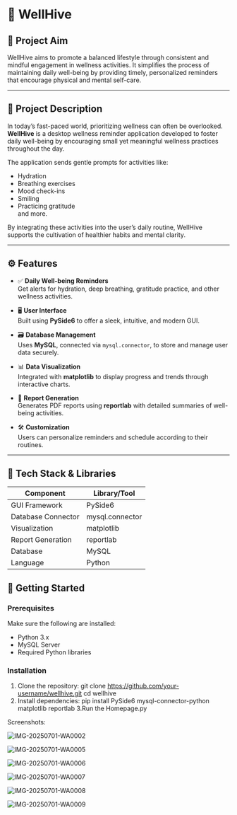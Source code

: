 # 🌿 WellHive

## 🧠 Project Aim

WellHive aims to promote a balanced lifestyle through consistent and mindful engagement in wellness activities. It simplifies the process of maintaining daily well-being by providing timely, personalized reminders that encourage physical and mental self-care.

---

## 📌 Project Description

In today’s fast-paced world, prioritizing wellness can often be overlooked. **WellHive** is a desktop wellness reminder application developed to foster daily well-being by encouraging small yet meaningful wellness practices throughout the day.

The application sends gentle prompts for activities like:
- Hydration
- Breathing exercises
- Mood check-ins
- Smiling
- Practicing gratitude  
and more.

By integrating these activities into the user’s daily routine, WellHive supports the cultivation of healthier habits and mental clarity.

---

## ⚙️ Features

- ✅ **Daily Well-being Reminders**  
  Get alerts for hydration, deep breathing, gratitude practice, and other wellness activities.

- 🖥️ **User Interface**  
  Built using **PySide6** to offer a sleek, intuitive, and modern GUI.

- 🗃️ **Database Management**  
  Uses **MySQL**, connected via `mysql.connector`, to store and manage user data securely.

- 📊 **Data Visualization**  
  Integrated with **matplotlib** to display progress and trends through interactive charts.

- 📝 **Report Generation**  
  Generates PDF reports using **reportlab** with detailed summaries of well-being activities.

- 🛠️ **Customization**  
  Users can personalize reminders and schedule according to their routines.

---

## 🧰 Tech Stack & Libraries

| Component         | Library/Tool      |
|------------------|-------------------|
| GUI Framework     | PySide6            |
| Database Connector| mysql.connector    |
| Visualization     | matplotlib         |
| Report Generation | reportlab          |
| Database          | MySQL              |
| Language          | Python             |

## 🚀 Getting Started

### Prerequisites
Make sure the following are installed:
- Python 3.x
- MySQL Server
- Required Python libraries

### Installation

1. Clone the repository:
   git clone https://github.com/your-username/wellhive.git
   cd wellhive
2. Install dependencies:
        pip install PySide6 mysql-connector-python matplotlib reportlab
3.Run the Homepage.py

Screenshots:

![IMG-20250701-WA0002](https://github.com/user-attachments/assets/ed5cf72c-5c5d-4c5e-aff1-05e24a96d6ff)

![IMG-20250701-WA0005](https://github.com/user-attachments/assets/e61ac0a9-c4be-4b46-9848-6df774941d95)

![IMG-20250701-WA0006](https://github.com/user-attachments/assets/01365b03-852c-4898-99c4-76f82fe456b2)

![IMG-20250701-WA0007](https://github.com/user-attachments/assets/834593d2-06f1-4ba8-9ea1-322f6efb4399)

![IMG-20250701-WA0008](https://github.com/user-attachments/assets/95494874-5944-4d22-a297-e3e757652bc4)

![IMG-20250701-WA0009](https://github.com/user-attachments/assets/1955ff8e-39e0-4b49-847f-cdf2062d88f4)






  
